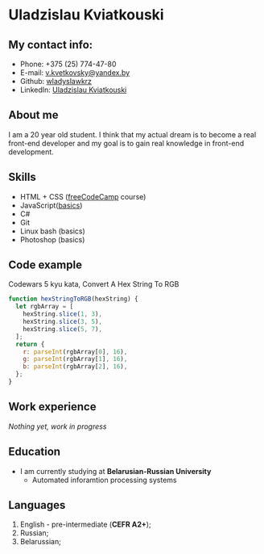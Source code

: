 # Uladzislau Kviatkouski

## My contact info:

* Phone: +375 (25) 774-47-80
* E-mail: v.kvetkovsky@yandex.by
* Github: [wladyslawkrz](https://github.com/wladyslawkrz)
* LinkedIn: [Uladzislau Kviatkouski](https://www.linkedin.com/in/uladzislau-kviatkouski-02586924b/)

## About me

I am a 20 year old student. I think that my actual dream is to become a real front-end developer and my goal is to gain real knowledge in front-end development.

## Skills

* HTML + CSS ([freeCodeCamp](https://www.freecodecamp.org/) course)
* JavaScript([basics](https://javascript.info/))
* C#
* Git
* Linux bash (basics)
* Photoshop (basics)

## Code example
Codewars 5 kyu kata, Convert A Hex String To RGB

```javascript
function hexStringToRGB(hexString) {
  let rgbArray = [
    hexString.slice(1, 3),
    hexString.slice(3, 5),
    hexString.slice(5, 7),
  ];
  return {
    r: parseInt(rgbArray[0], 16),
    g: parseInt(rgbArray[1], 16),
    b: parseInt(rgbArray[2], 16),
  };
}
```

## Work experience
*Nothing yet, work in progress*

## Education 
* I am currently studying at **Belarusian-Russian University**
    * Automated inforamtion processing systems

## Languages
1. English - pre-intermediate (**CEFR A2+**);
2. Russian;
3. Belarussian;